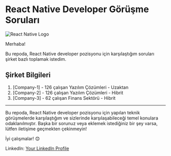 # React Native Developer Görüşme Soruları

![React Native Logo](https://cdn1.iconfinder.com/data/icons/programing-development-8/24/react_logo-512.png)

Merhaba!

Bu repoda, React Native developer pozisyonu için karşılaştığım soruları şirket bazlı toplamak istedim.

## Şirket Bilgileri

1. [Company-1] - 126 çalışan Yazılım Çözümleri - Uzaktan
2. [Company-2] - 126 çalışan Yazılım Çözümleri - Hibrit
3. [Company-3] - 62 çalışan Finans Sektörü - Hibrit

---

Bu repoda, React Native developer pozisyonu için yapılan teknik görüşmelerde karşılaştığım ve sizlerinde karşılaşabileceği temel konulara odaklanılmıştır. Başka bir sorunuz veya eklemek istediğiniz bir şey varsa, lütfen iletişime geçmekten çekinmeyin!

İyi çalışmalar! 😊

LinkedIn: [Your LinkedIn Profile](https://www.linkedin.com/in/salihgenc/)
